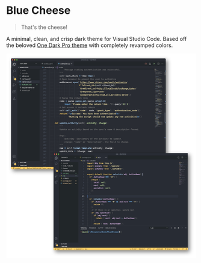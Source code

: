 # Blue Cheese
> That's the cheese!

A minimal, clean, and crisp dark theme for Visual Studio Code. Based off the beloved [One Dark Pro theme](https://marketplace.visualstudio.com/items?itemName=zhuangtongfa.Material-theme) with completely revamped colors.

![Example with Python and Javascript](images/example.png)
